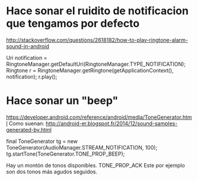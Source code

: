 # Hace sonar el ruidito de notificacion que tengamos por defecto
http://stackoverflow.com/questions/2618182/how-to-play-ringtone-alarm-sound-in-android

Uri notification = RingtoneManager.getDefaultUri(RingtoneManager.TYPE_NOTIFICATION);
Ringtone r = RingtoneManager.getRingtone(getApplicationContext(), notification);
r.play();




# Hace sonar un "beep"
https://developer.android.com/reference/android/media/ToneGenerator.html
Como suenan: http://android-er.blogspot.fr/2014/12/sound-samples-generated-by.html

final ToneGenerator tg = new ToneGenerator(AudioManager.STREAM_NOTIFICATION, 100);
tg.startTone(ToneGenerator.TONE_PROP_BEEP);

Hay un montón de tonos disponibles.
TONE_PROP_ACK
Este por ejemplo son dos tonos más agudos seguidos.
